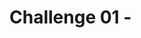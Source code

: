 # Challenge 01 - <Title of Challenge> - Coach's Guide 

[< Previous Solution](./Solution-00.md) - **[Home](./README.md)** - [Next Solution >](./Solution-02.md)

## Notes & Guidance

**Guidance for Challenge 1**
  - Point students to the learning resources section of the challenge.
  - Don't forget to install the DD agent on the vmwthdbdxx machine. Bastion works fine, log into the DD website, download the agent using the api key. Run the command manually on the VM. 
  -- (i.e. start /wait msiexec /qn /i datadog-agent-7-latest.amd64.msi APIKEY="**xxxx**" SITE="us3.datadoghq.com")
  - The solution for challenge 1 is located in the solutions subfolder on the GitHub site.
